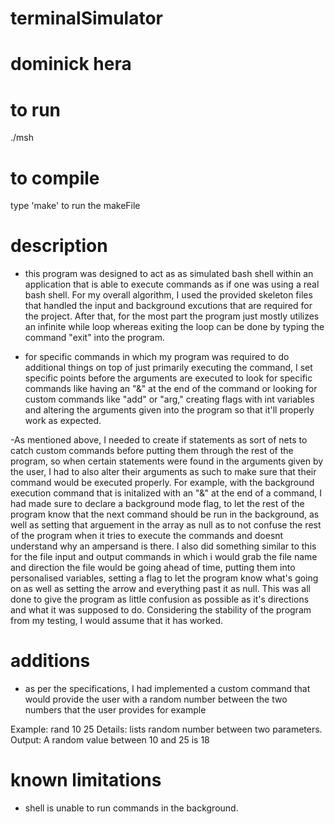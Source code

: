 # terminalSimulator

dominick hera
=


to run
=

./msh


to compile
=
type 'make' to run the makeFile


description
=

- this program was designed to act as as simulated bash shell within an application that is able to execute commands as if one was using a real bash shell. For my overall algorithm, I used the provided skeleton files that handled the input and background excutions that are required for the project. After that, for the most part the program just mostly utilizes an infinite while loop whereas exiting the loop can be done by typing the command "exit" into the program.

- for specific commands in which my program was required to do additional things on top of just primarily executing the command, I set specific points before the arguments are executed to look for specific commands like having an "&" at the end of the command or looking for custom commands like "add" or "arg," creating flags with int variables and altering the arguments given into the program so that it'll properly work as expected. 

-As mentioned above, I needed to create if statements as sort of nets to catch custom commands before putting them through the rest of the program, so when certain statements were found in the arguments given by the user, I had to also alter their arguments as such to make sure that their command would be executed properly. For example, with the background execution command that is initalized with an "&" at the end of a command, I had made sure to declare a background mode flag, to let the rest of the program know that the next command should be run in the background, as well as setting that arguement in the array as null as to not confuse the rest of the program when it tries to execute the commands and doesnt understand why an ampersand is there. I also did something similar to this for the file input and output commands in which i would grab the file name and direction the file would be going ahead of time, putting them into personalised variables, setting a flag to let the program know what's going on as well as setting the arrow and everything past it as null. This was all done to give the program as little confusion as possible as it's directions and what it was supposed to do. Considering the stability of the program from my testing, I would assume that it has worked. 



additions
=

- as per the specifications, I had implemented a custom command that would provide the user with a random number between the two numbers that the user provides for example

Example: rand 10 25
Details: lists random number between two parameters.
Output: A random value between 10 and 25 is 18



known limitations
=

- shell is unable to run commands in the background.
